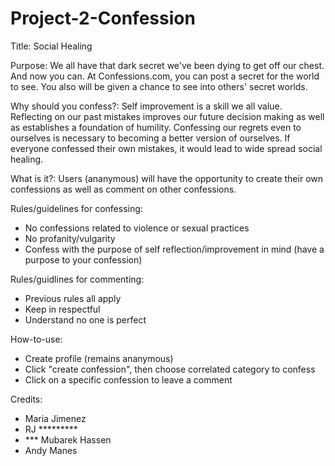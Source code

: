 # Project-2-Confession
Title:
Social Healing

Purpose:
We all have that dark secret we've been dying to get off our chest.
And now you can. At Confessions.com, you can post a secret for the world to see. You also will be given a chance to see into others' secret worlds.

Why should you confess?:
Self improvement is a skill we all value. Reflecting on our past mistakes improves our future decision making as well as establishes a foundation of humility. Confessing our regrets even to ourselves is necessary to becoming a better version of ourselves. If everyone confessed their own mistakes, it would lead to wide spread social healing.


What is it?:
Users (ananymous) will have the opportunity to create their own confessions as well as comment on other confessions.  

Rules/guidelines for confessing:
- No confessions related to violence or sexual practices
- No profanity/vulgarity
- Confess with the purpose of self reflection/improvement in mind (have a purpose to your confession)

Rules/guidlines for commenting: 
- Previous rules all apply
- Keep in respectful
- Understand no one is perfect

How-to-use:
- Create profile (remains ananymous)
- Click "create confession", then choose correlated category to confess
- Click on a specific confession to leave a comment

Credits:
- Maria Jimenez
- RJ *********
- *** Mubarek Hassen
- Andy Manes



